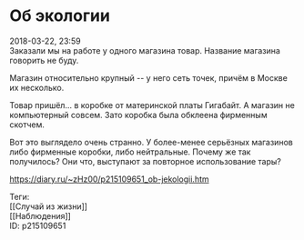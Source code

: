 Об экологии
============

   
 2018-03-22, 23:59   
  Заказали мы на работе у одного магазина товар. Название магазина говорить не буду.   
   
 Магазин относительно крупный -- у него сеть точек, причём в Москве их несколько.   
   
 Товар пришёл... в коробке от материнской платы Гигабайт. А магазин не компьютерный совсем. Зато коробка была обклеена фирменным скотчем.   
   
 Вот это выглядело очень странно. У более-менее серьёзных магазинов либо фирменные коробки, либо нейтральные. Почему же так получилось? Они что, выступают за повторное использование тары?   
    
 <https://diary.ru/~zHz00/p215109651_ob-jekologii.htm>   
   
 Теги:   
 [[Случай из жизни]]   
 [[Наблюдения]]   
 ID: p215109651